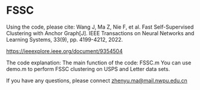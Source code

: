 # FSSC

Using the code, please cite:
Wang J, Ma Z, Nie F, et al. Fast Self-Supervised Clustering with Anchor Graph[J]. IEEE Transactions on Neural Networks and Learning Systems, 33(9), pp. 4199-4212, 2022.

https://ieeexplore.ieee.org/document/9354504

The code explanation: 
The main function of the code: FSSC.m
You can use demo.m to perform FSSC clustering on USPS and Letter data sets.

If you have any questions, please connect zhenyu.ma@mail.nwpu.edu.cn
